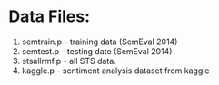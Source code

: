 # Data Files:
1. semtrain.p - training data (SemEval 2014)
2. semtest.p - testing date (SemEval 2014)
3. stsallrmf.p - all STS data.
4. kaggle.p - sentiment analysis dataset from kaggle
